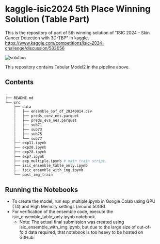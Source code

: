 # kaggle-isic2024 5th Place Winning Solution (Table Part)

This is the repository of part of 5th winning solution of "ISIC 2024 - Skin Cancer Detection with 3D-TBP" in kaggle.
https://www.kaggle.com/competitions/isic-2024-challenge/discussion/533056

![solution](https://www.googleapis.com/download/storage/v1/b/kaggle-forum-message-attachments/o/inbox%2F3948967%2F38ce6eb11d8320552850efd2a20a1d87%2Fimage1.png?generation=1725877390031631&alt=media)

This repository contains Tabular Model2 in the pipeline above. 


## Contents
```sh
.
├── README.md
└── src
    ├── data
    │   ├── ensemble_oof_df_20240914.csv
    │   ├── preds_conv_nes.parquet
    │   ├── preds_eva_nes.parquet
    │   ├── sub71
    │   ├── sub73
    │   ├── sub75
    │   └── sub77
    ├── exp11.ipynb
    ├── exp20.ipynb
    ├── exp28.ipynb
    ├── exp7.ipynb
    ├── exp_multiple.ipynb # main train script.
    ├── isic_ensemble_table_only.ipynb 
    ├── isic_ensemble_with_img.ipynb
    └── past_img_train
```

## Running the Notebooks
- To create the model, run exp_multiple.ipynb in Google Colab using GPU (T4) and High Memory settings (around 50GB).
- For verification of the ensemble code, execute the isic_ensemble_table_only.ipynb notebook.
  - Note: The actual final submission was created using isic_ensemble_with_img.ipynb, but due to the large size of out-of-fold data required, that notebook is too heavy to be hosted on GitHub.
